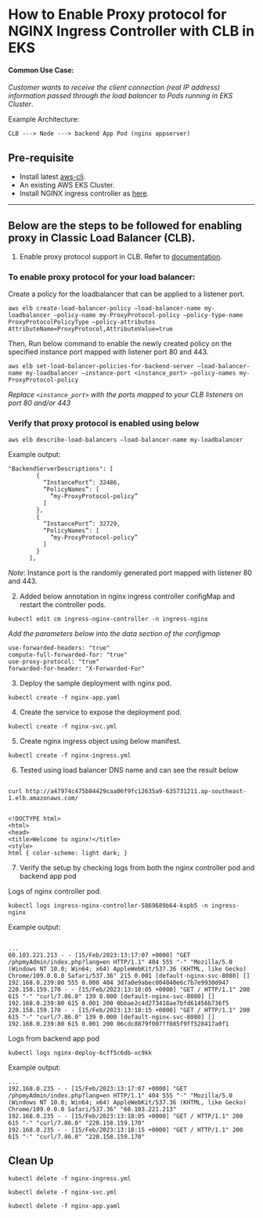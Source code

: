 # How to Enable Proxy protocol for NGINX Ingress Controller with CLB in EKS

#### Common Use Case: 
*Customer wants to receive the client connection (real IP address) information passed through the load balancer to Pods running in EKS Cluster*.

Example Architecture:
```
CLB ---> Node ---> backend App Pod (nginx appserver)
```

## Pre-requisite
* Install latest [aws-cli](https://docs.aws.amazon.com/cli/latest/userguide/installing.html).
* An existing AWS EKS Cluster.
* Install NGINX ingress controller as [here](https://kubernetes.github.io/ingress-nginx/deploy/#quick-start).

---
## Below are the steps to be followed for enabling proxy in Classic Load Balancer (CLB).

1. Enable proxy protocol support in CLB. Refer to [documentation](https://docs.aws.amazon.com/elasticloadbalancing/latest/classic/enable-proxy-protocol.html).

### To enable proxy protocol for your load balancer:
Create a policy for the loadbalancer that can be applied to a listener port.
~~~
aws elb create-load-balancer-policy —load-balancer-name my-loadbalancer —policy-name my-ProxyProtocol-policy —policy-type-name ProxyProtocolPolicyType —policy-attributes AttributeName=ProxyProtocol,AttributeValue=true
~~~

Then, Run below command to enable the newly created policy on the specified instance port mapped with listener port 80 and 443.

~~~
aws elb set-load-balancer-policies-for-backend-server —load-balancer-name my-loadbalancer —instance-port <instance_port> —policy-names my-ProxyProtocol-policy
~~~
*Replace `<instance_port>` with the ports mapped to your CLB listeners on port 80 and/or 443*

### Verify that proxy protocol is enabled using below
~~~
aws elb describe-load-balancers —load-balancer-name my-loadbalancer
~~~

Example output:
~~~
"BackendServerDescriptions": [
        {
          “InstancePort”: 32486,
          “PolicyNames”: [
            “my-ProxyProtocol-policy”
          ]
        },
        {
          “InstancePort”: 32729,
          “PolicyNames”: [
            “my-ProxyProtocol-policy”
          ]
        }
      ],
~~~
*Note*: Instance port is the randomly generated port mapped with listener 80 and 443.


2. Added below annotation in nginx ingress controller configMap and restart the controller pods.
~~~
kubectl edit cm ingress-nginx-controller -n ingress-nginx
~~~
*Add the parameters below into the data section of the configmap*

```
use-forwarded-headers: "true"
compute-full-forwarded-for: "true"
use-proxy-protocol: "true"  
forwarded-for-header: "X-Forwarded-For"

```

3. Deploy the sample deployment with nginx pod.
```
kubectl create -f nginx-app.yaml
```

4. Create the service to expose the deployment pod.
```
kubectl create -f nginx-svc.yml
```

5. Create nginx ingress object using below manifest.
```
kubectl create -f nginx-ingress.yml
```

6. Tested using load balancer DNS name and can see the result below
~~~

curl http://a47974c475b84429caa06f9fc12635a9-635731211.ap-southeast-1.elb.amazonaws.com/ 


<!DOCTYPE html>
<html>
<head>
<title>Welcome to nginx!</title>
<style>
html { color-scheme: light dark; }
~~~

7. Verify the setup by checking logs from both the nginx controller pod and backend app pod
   
Logs of nginx controller pod.

```
kubectl logs ingress-nginx-controller-5869689b64-kspb5 -n ingress-nginx
```
Example output:
~~~

...
60.103.221.213 - - [15/Feb/2023:13:17:07 +0000] "GET /phpmyAdmin/index.php?lang=en HTTP/1.1" 404 555 "-" "Mozilla/5.0 (Windows NT 10.0; Win64; x64) AppleWebKit/537.36 (KHTML, like Gecko) Chrome/109.0.0.0 Safari/537.36" 215 0.001 [default-nginx-svc-8080] [] 192.168.0.239:80 555 0.000 404 3d7a0e9abec004040e6c7b7e9930d947
220.158.159.170 - - [15/Feb/2023:13:18:05 +0000] "GET / HTTP/1.1" 200 615 "-" "curl/7.86.0" 139 0.000 [default-nginx-svc-8080] [] 192.168.0.239:80 615 0.001 200 0bbae2c4d273418ae7bfd61456b736f5
220.158.159.170 - - [15/Feb/2023:13:18:15 +0000] "GET / HTTP/1.1" 200 615 "-" "curl/7.86.0" 139 0.000 [default-nginx-svc-8080] [] 192.168.0.239:80 615 0.001 200 06cdc8879f007ff085f9ff528417a0f1
~~~

Logs from backend app pod

```
kubectl logs nginx-deploy-6cff5c6db-xc9kk
```
Example output:
~~~
...
192.168.0.235 - - [15/Feb/2023:13:17:07 +0000] "GET /phpmyAdmin/index.php?lang=en HTTP/1.1" 404 555 "-" "Mozilla/5.0 (Windows NT 10.0; Win64; x64) AppleWebKit/537.36 (KHTML, like Gecko) Chrome/109.0.0.0 Safari/537.36" "60.103.221.213"
192.168.0.235 - - [15/Feb/2023:13:18:05 +0000] "GET / HTTP/1.1" 200 615 "-" "curl/7.86.0" "220.158.159.170"
192.168.0.235 - - [15/Feb/2023:13:18:15 +0000] "GET / HTTP/1.1" 200 615 "-" "curl/7.86.0" "220.158.159.170"
~~~


## Clean Up

```
kubectl delete -f nginx-ingress.yml

kubectl delete -f nginx-svc.yml

kubectl delete -f nginx-app.yaml

```
